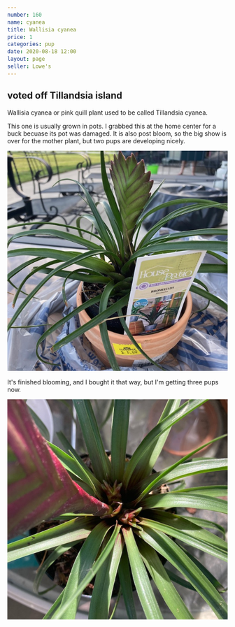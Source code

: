```yaml
---
number: 160
name: cyanea
title: Wallisia cyanea
price: 1
categories: pup
date: 2020-08-18 12:00
layout: page
seller: Lowe's
---
```

## voted off Tillandsia island

Wallisia cyanea or pink quill plant used to be called Tillandsia cyanea.

This one is usually grown in pots. I grabbed this at the home center for a buck becuase its pot was damaged. It is also post bloom, so the big show is over for the mother plant, but two pups are developing nicely.

!["Wallisia cyanea"](/i/IMG_0454.jpeg "Wallisia cyanea")

It's finished blooming, and I bought it that way, but I'm getting three pups now.

!["Wallisia cyanea"](/i/IMG_0806.jpeg "Wallisia cyanea")
